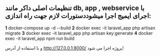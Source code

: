 ## تنظیمات اصلی داکر مانند db, app , webservice  با اجرای ایمیج اجرا میشوددستورات لازم جهت راه اندازی:

**1**  docker-compose up -d --build
**2**  docker exec -it laravel_app php artisan migrate
**3**  docker exec -it laravel_app php artisan key:generate
**4**  docker exec -it laravel_app npm run build


و با استفاده از آدرس 
 http://127.0.0.1:8000/
پروژه اجرا می شود!
